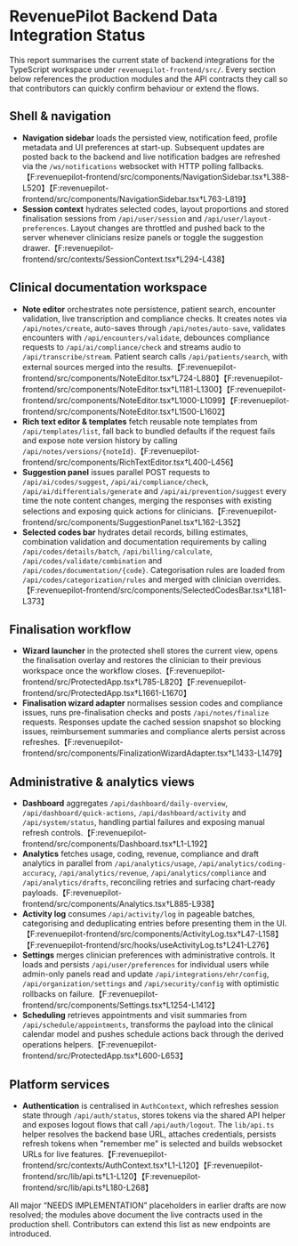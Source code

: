 # RevenuePilot Backend Data Integration Status

This report summarises the current state of backend integrations for the
TypeScript workspace under `revenuepilot-frontend/src/`. Every section
below references the production modules and the API contracts they call so
that contributors can quickly confirm behaviour or extend the flows.

## Shell & navigation

- **Navigation sidebar** loads the persisted view, notification feed,
  profile metadata and UI preferences at start-up. Subsequent updates are
  posted back to the backend and live notification badges are refreshed
  via the `/ws/notifications` websocket with HTTP polling fallbacks.【F:revenuepilot-frontend/src/components/NavigationSidebar.tsx†L388-L520】【F:revenuepilot-frontend/src/components/NavigationSidebar.tsx†L763-L819】
- **Session context** hydrates selected codes, layout proportions and
  stored finalisation sessions from `/api/user/session` and
  `/api/user/layout-preferences`. Layout changes are throttled and pushed
  back to the server whenever clinicians resize panels or toggle the
  suggestion drawer.【F:revenuepilot-frontend/src/contexts/SessionContext.tsx†L294-L438】

## Clinical documentation workspace

- **Note editor** orchestrates note persistence, patient search,
  encounter validation, live transcription and compliance checks. It
  creates notes via `/api/notes/create`, auto-saves through
  `/api/notes/auto-save`, validates encounters with
  `/api/encounters/validate`, debounces compliance requests to
  `/api/ai/compliance/check` and streams audio to
  `/api/transcribe/stream`. Patient search calls
  `/api/patients/search`, with external sources merged into the results.【F:revenuepilot-frontend/src/components/NoteEditor.tsx†L724-L880】【F:revenuepilot-frontend/src/components/NoteEditor.tsx†L1181-L1300】【F:revenuepilot-frontend/src/components/NoteEditor.tsx†L1000-L1099】【F:revenuepilot-frontend/src/components/NoteEditor.tsx†L1500-L1602】
- **Rich text editor & templates** fetch reusable note templates from
  `/api/templates/list`, fall back to bundled defaults if the request
  fails and expose note version history by calling
  `/api/notes/versions/{noteId}`.【F:revenuepilot-frontend/src/components/RichTextEditor.tsx†L400-L456】
- **Suggestion panel** issues parallel POST requests to
  `/api/ai/codes/suggest`, `/api/ai/compliance/check`,
  `/api/ai/differentials/generate` and `/api/ai/prevention/suggest` every
  time the note content changes, merging the responses with existing
  selections and exposing quick actions for clinicians.【F:revenuepilot-frontend/src/components/SuggestionPanel.tsx†L162-L352】
- **Selected codes bar** hydrates detail records, billing estimates,
  combination validation and documentation requirements by calling
  `/api/codes/details/batch`, `/api/billing/calculate`,
  `/api/codes/validate/combination` and `/api/codes/documentation/{code}`.
  Categorisation rules are loaded from `/api/codes/categorization/rules`
  and merged with clinician overrides.【F:revenuepilot-frontend/src/components/SelectedCodesBar.tsx†L181-L373】

## Finalisation workflow

- **Wizard launcher** in the protected shell stores the current view,
  opens the finalisation overlay and restores the clinician to their
  previous workspace once the workflow closes.【F:revenuepilot-frontend/src/ProtectedApp.tsx†L785-L820】【F:revenuepilot-frontend/src/ProtectedApp.tsx†L1661-L1670】
- **Finalisation wizard adapter** normalises session codes and compliance
  issues, runs pre-finalisation checks and posts `/api/notes/finalize`
  requests. Responses update the cached session snapshot so blocking
  issues, reimbursement summaries and compliance alerts persist across
  refreshes.【F:revenuepilot-frontend/src/components/FinalizationWizardAdapter.tsx†L1433-L1479】

## Administrative & analytics views

- **Dashboard** aggregates `/api/dashboard/daily-overview`,
  `/api/dashboard/quick-actions`, `/api/dashboard/activity` and
  `/api/system/status`, handling partial failures and exposing manual
  refresh controls.【F:revenuepilot-frontend/src/components/Dashboard.tsx†L1-L192】
- **Analytics** fetches usage, coding, revenue, compliance and draft
  analytics in parallel from `/api/analytics/usage`,
  `/api/analytics/coding-accuracy`, `/api/analytics/revenue`,
  `/api/analytics/compliance` and `/api/analytics/drafts`, reconciling
  retries and surfacing chart-ready payloads.【F:revenuepilot-frontend/src/components/Analytics.tsx†L885-L938】
- **Activity log** consumes `/api/activity/log` in pageable batches,
  categorising and deduplicating entries before presenting them in the UI.【F:revenuepilot-frontend/src/components/ActivityLog.tsx†L47-L158】【F:revenuepilot-frontend/src/hooks/useActivityLog.ts†L241-L276】
- **Settings** merges clinician preferences with administrative controls.
  It loads and persists `/api/user/preferences` for individual users while
  admin-only panels read and update `/api/integrations/ehr/config`,
  `/api/organization/settings` and `/api/security/config` with optimistic
  rollbacks on failure.【F:revenuepilot-frontend/src/components/Settings.tsx†L1254-L1412】
- **Scheduling** retrieves appointments and visit summaries from
  `/api/schedule/appointments`, transforms the payload into the clinical
  calendar model and pushes schedule actions back through the derived
  operations helpers.【F:revenuepilot-frontend/src/ProtectedApp.tsx†L600-L653】

## Platform services

- **Authentication** is centralised in `AuthContext`, which refreshes
  session state through `/api/auth/status`, stores tokens via the shared
  API helper and exposes logout flows that call `/api/auth/logout`. The
  `lib/api.ts` helper resolves the backend base URL, attaches credentials,
  persists refresh tokens when "remember me" is selected and builds
  websocket URLs for live features.【F:revenuepilot-frontend/src/contexts/AuthContext.tsx†L1-L120】【F:revenuepilot-frontend/src/lib/api.ts†L1-L120】【F:revenuepilot-frontend/src/lib/api.ts†L180-L268】

All major “NEEDS IMPLEMENTATION” placeholders in earlier drafts are now
resolved; the modules above document the live contracts used in the
production shell. Contributors can extend this list as new endpoints are
introduced.

